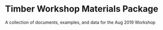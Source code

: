 # Timber Workshop Materials Package

A collection of documents, examples, and data for the Aug 2019 Workshop

